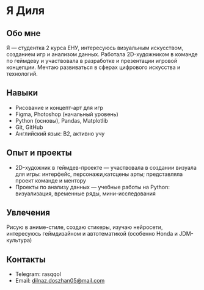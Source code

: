 # Я Диля

## Обо мне
Я — студентка 2 курса ЕНУ, интересуюсь визуальным искусством, созданием игр и анализом данных. Работала 2D-художником в команде по геймдеву и участвовала в разработке и презентации игровой концепции. Мечтаю развиваться в сферах цифрового искусства и технологий.

## Навыки
- Рисование и концепт-арт для игр  
- Figma, Photoshop (начальный уровень)  
- Python (основы), Pandas, Matplotlib  
- Git, GitHub  
- Английский язык: B2, активно учу  

## Опыт и проекты
- 2D-художник в геймдев-проекте — участвовала в создании визуала для игры: интерфейс, персонажи,катсцены арты; представляла проект команде и ментору  
- Проекты по анализу данных — учебные работы на Python: визуализация, временные ряды, мини-исследования  

## Увлечения
Рисую в аниме-стиле, создаю стикеры, изучаю нейросети, интересуюсь геймдизайном и автотематикой (особенно Honda и JDM-культура)

## Контакты
- Telegram: rasqqol
- Email: dilnaz.doszhan05@mail.com
